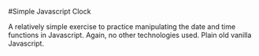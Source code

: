 #Simple Javascript Clock

A relatively simple exercise to practice manipulating the date and time functions in Javascript. Again, no other technologies used. Plain old vanilla Javascript. 
